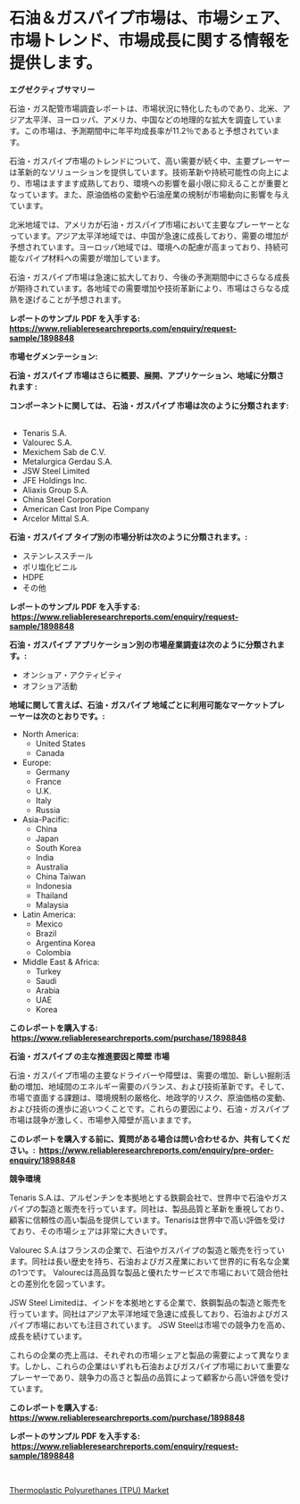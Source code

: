 <p><h1>石油＆ガスパイプ市場は、市場シェア、市場トレンド、市場成長に関する情報を提供します。</h1></p><p><strong>エグゼクティブサマリー</strong></p>
<p><p>石油・ガス配管市場調査レポートは、市場状況に特化したものであり、北米、アジア太平洋、ヨーロッパ、アメリカ、中国などの地理的な拡大を調査しています。この市場は、予測期間中に年平均成長率が11.2％であると予想されています。</p><p>石油・ガスパイプ市場のトレンドについて、高い需要が続く中、主要プレーヤーは革新的なソリューションを提供しています。技術革新や持続可能性の向上により、市場はますます成熟しており、環境への影響を最小限に抑えることが重要となっています。また、原油価格の変動や石油産業の規制が市場動向に影響を与えています。</p><p>北米地域では、アメリカが石油・ガスパイプ市場において主要なプレーヤーとなっています。アジア太平洋地域では、中国が急速に成長しており、需要の増加が予想されています。ヨーロッパ地域では、環境への配慮が高まっており、持続可能なパイプ材料への需要が増加しています。</p><p>石油・ガスパイプ市場は急速に拡大しており、今後の予測期間中にさらなる成長が期待されています。各地域での需要増加や技術革新により、市場はさらなる成熟を遂げることが予想されます。</p></p>
<p><strong>レポートのサンプル PDF を入手する: <a href="https://www.reliableresearchreports.com/enquiry/request-sample/1898848">https://www.reliableresearchreports.com/enquiry/request-sample/1898848</a></strong></p>
<p><strong>市場セグメンテーション:</strong></p>
<p><strong> 石油・ガスパイプ 市場はさらに概要、展開、アプリケーション、地域に分類されます :</strong></p>
<p><strong>コンポーネントに関しては、 石油・ガスパイプ 市場は次のように分類されます: &nbsp;</strong></p>
<p><ul><li>Tenaris S.A.</li><li>Valourec S.A.</li><li>Mexichem Sab de C.V.</li><li>Metalurgica Gerdau S.A.</li><li>JSW Steel Limited</li><li>JFE Holdings Inc.</li><li>Aliaxis Group S.A.</li><li>China Steel Corporation</li><li>American Cast Iron Pipe Company</li><li>Arcelor Mittal S.A.</li></ul></p>
<p><strong> 石油・ガスパイプ タイプ別の市場分析は次のように分類されます。:</strong></p>
<p><ul><li>ステンレススチール</li><li>ポリ塩化ビニル</li><li>HDPE</li><li>その他</li></ul></p>
<p><strong>レポートのサンプル PDF を入手する: &nbsp;<a href="https://www.reliableresearchreports.com/enquiry/request-sample/1898848">https://www.reliableresearchreports.com/enquiry/request-sample/1898848</a></strong></p>
<p><strong> 石油・ガスパイプ アプリケーション別の市場産業調査は次のように分類されます。:</strong></p>
<p><ul><li>オンショア・アクティビティ</li><li>オフショア活動</li></ul></p>
<p><strong>地域に関して言えば、石油・ガスパイプ 地域ごとに利用可能なマーケットプレーヤーは次のとおりです。:</strong></p>
<p><ul>
    <li>
        North America:
        <ul>
            <li>United States</li>
            <li>Canada</li>
        </ul>
    </li>
    <li>
        Europe:
        <ul>
            <li>Germany</li>
            <li>France</li>
            <li>U.K.</li>
            <li>Italy</li>
            <li>Russia</li>
        </ul>
    </li>
    <li>
        Asia-Pacific:
        <ul>
            <li>China</li>
            <li>Japan</li>
            <li>South Korea</li>
            <li>India</li>
            <li>Australia</li>
            <li>China Taiwan</li>
            <li>Indonesia</li>
            <li>Thailand</li>
            <li>Malaysia</li>
        </ul>
    </li>
    <li>
        Latin America:
        <ul>
            <li>Mexico</li>
            <li>Brazil</li>
            <li>Argentina Korea</li>
            <li>Colombia</li>
        </ul>
    </li>
    <li>
        Middle East & Africa:
        <ul>
            <li>Turkey</li>
            <li>Saudi</li>
            <li>Arabia</li>
            <li>UAE</li>
            <li>Korea</li>
        </ul>
    </li>
    </ul></p>
<p><strong>このレポートを購入する: &nbsp;<a href="https://www.reliableresearchreports.com/purchase/1898848">https://www.reliableresearchreports.com/purchase/1898848</a></strong></p>
<p><strong>石油・ガスパイプ の主な推進要因と障壁 市場</strong></p>
<p><p>石油・ガスパイプ市場の主要なドライバーや障壁は、需要の増加、新しい掘削活動の増加、地域間のエネルギー需要のバランス、および技術革新です。そして、市場で直面する課題は、環境規制の厳格化、地政学的リスク、原油価格の変動、および技術の進歩に追いつくことです。これらの要因により、石油・ガスパイプ市場は競争が激しく、市場参入障壁が高いままです。</p></p>
<p><strong>このレポートを購入する前に、質問がある場合は問い合わせるか、共有してください。:&nbsp; <a href="https://www.reliableresearchreports.com/enquiry/pre-order-enquiry/1898848">https://www.reliableresearchreports.com/enquiry/pre-order-enquiry/1898848</a></strong></p>
<p><strong>競争環境</strong></p>
<p><p>Tenaris S.A.は、アルゼンチンを本拠地とする鉄鋼会社で、世界中で石油やガスパイプの製造と販売を行っています。同社は、製品品質と革新を重視しており、顧客に信頼性の高い製品を提供しています。Tenarisは世界中で高い評価を受けており、その市場シェアは非常に大きいです。</p><p>Valourec S.A.はフランスの企業で、石油やガスパイプの製造と販売を行っています。同社は長い歴史を持ち、石油およびガス産業において世界的に有名な企業の1つです。 Valourecは高品質な製品と優れたサービスで市場において競合他社との差別化を図っています。</p><p>JSW Steel Limitedは、インドを本拠地とする企業で、鉄鋼製品の製造と販売を行っています。同社はアジア太平洋地域で急速に成長しており、石油およびガスパイプ市場においても注目されています。 JSW Steelは市場での競争力を高め、成長を続けています。</p><p>これらの企業の売上高は、それぞれの市場シェアと製品の需要によって異なります。しかし、これらの企業はいずれも石油およびガスパイプ市場において重要なプレーヤーであり、競争力の高さと製品の品質によって顧客から高い評価を受けています。</p></p>
<p><strong>このレポートを購入する: &nbsp; <a href="https://www.reliableresearchreports.com/purchase/1898848">https://www.reliableresearchreports.com/purchase/1898848</a></strong></p>
<p><strong>レポートのサンプル PDF を入手する: &nbsp;<a href="https://www.reliableresearchreports.com/enquiry/request-sample/1898848">https://www.reliableresearchreports.com/enquiry/request-sample/1898848</a></strong><strong></strong></p>
<p>&nbsp;</p>
<p><p><a href="https://github.com/Sarissaschmalingtr6fz2739/Market-Research-Report-List-1/blob/main/thermoplastic-polyurethanes-tpu-market.md">Thermoplastic Polyurethanes (TPU) Market</a></p></p>